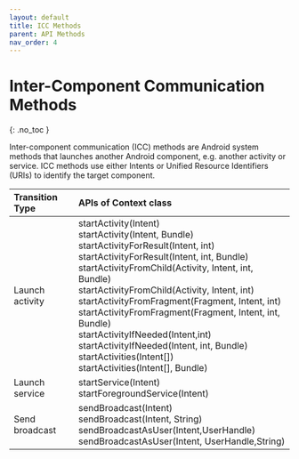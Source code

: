 ```yaml
---
layout: default
title: ICC Methods
parent: API Methods
nav_order: 4
---
```


# Inter-Component Communication Methods
{: .no_toc }

Inter-component communication (ICC) methods are Android system methods that launches another Android component, e.g. another activity or service.
ICC methods use either Intents or Unified Resource Identifiers (URIs) to identify the target component.

| Transition Type| APIs of Context class|
|:------------------|:-----------------------------------|
| Launch activity  | startActivity(Intent)<br>startActivity(Intent, Bundle)<br> startActivityForResult(Intent, int)<br> startActivityForResult(Intent, int, Bundle)<br> startActivityFromChild(Activity, Intent, int, Bundle)<br> startActivityFromChild(Activity, Intent, int)<br>startActivityFromFragment(Fragment, Intent, int)<br> startActivityFromFragment(Fragment, Intent, int, Bundle)<br> startActivityIfNeeded(Intent,int)<br> startActivityIfNeeded(Intent, int, Bundle)<br> startActivities(Intent[])<br>startActivities(Intent[], Bundle)|
| Launch service   | startService(Intent)<br>startForegroundService(Intent)|
| Send broadcast   | sendBroadcast(Intent)<br>sendBroadcast(Intent, String)<br>sendBroadcastAsUser(Intent,UserHandle)<br>sendBroadcastAsUser(Intent, UserHandle,String) |